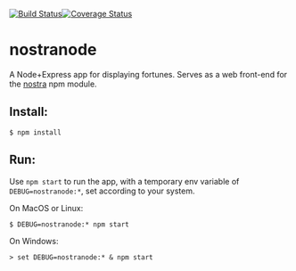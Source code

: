 [![Build Status](https://travis-ci.org/hillscottc/nostranode.svg)](https://travis-ci.org/hillscottc/nostranode)[![Coverage Status](https://coveralls.io/repos/hillscottc/nostranode/badge.svg?branch=master&service=github)](https://coveralls.io/github/hillscottc/nostranode?branch=master)

# nostranode
A Node+Express app for displaying fortunes. 
Serves as a web front-end for the [nostra](https://www.npmjs.com/package/nostra) npm module.



## Install:

    $ npm install

## Run:

Use `npm start` to run the app, with a temporary env variable of `DEBUG=nostranode:*`, set according to your system.

On MacOS or Linux:

    $ DEBUG=nostranode:* npm start

On Windows:

    > set DEBUG=nostranode:* & npm start

    
    
